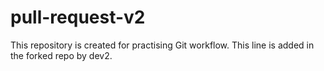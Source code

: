 # pull-request-v2
This repository is created for practising Git workflow.
This line is added in the forked repo by dev2.
